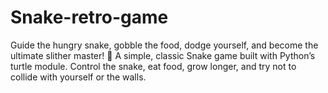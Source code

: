 # Snake-retro-game
Guide the hungry snake, gobble the food, dodge yourself, and become the ultimate slither master! 🐍
A simple, classic Snake game built with Python’s turtle module. Control the snake, eat food, grow longer, and try not to collide with yourself or the walls.
